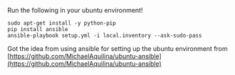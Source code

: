 Run the following in your ubuntu environment!

    sudo apt-get install -y python-pip
    pip install ansible
    ansible-playbook setup.yml -i local.inventory --ask-sudo-pass


Got the idea from using ansible for setting up the ubuntu environment from
[https://github.com/MichaelAquilina/ubuntu-ansible](https://github.com/MichaelAquilina/ubuntu-ansible)